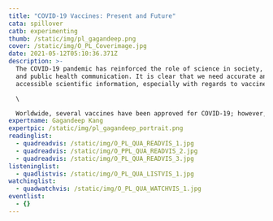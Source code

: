 ```yaml
---
title: "COVID-19 Vaccines: Present and Future"
cata: spillover
catb: experimenting
thumb: /static/img/pl_gagandeep.png
cover: /static/img/O_PL_Coverimage.jpg
date: 2021-05-12T05:10:36.371Z
description: >-
  The COVID-19 pandemic has reinforced the role of science in society, policy,
  and public health communication. It is clear that we need accurate and
  accessible scientific information, especially with regards to vaccines.\

  \

  Worldwide, several vaccines have been approved for COVID-19; however, questions have been raised about their efficacy and safety and what the future holds because of the emergence of important variants. To combat some of the hesitancy around COVID-19 vaccination, this talk will open up the processes behind COVID-19 vaccine development. In doing so, Dr Kang will also answer critical questions on the mechanisms of vaccination and its limits, for us to better grasp our role in the current global drive for vaccination.
expertname: Gagandeep Kang
expertpic: /static/img/pl_gagandeep_portrait.png
readinglist:
  - quadreadvis: /static/img/O_PL_QUA_READVIS_1.jpg
  - quadreadvis: /static/img/O_PPL_QUA_READVIS_2.jpg
  - quadreadvis: /static/img/O_PL_QUA_READVIS_3.jpg
listeninglist:
  - quadlistvis: /static/img/O_PL_QUA_LISTVIS_1.jpg
watchinglist:
  - quadwatchvis: /static/img/O_PL_QUA_WATCHVIS_1.jpg
eventlist:
  - {}
---
```

